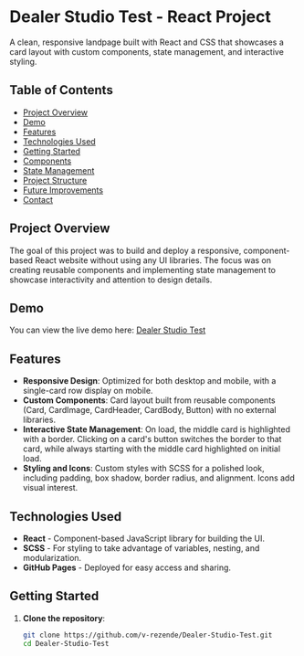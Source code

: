 # Dealer Studio Test - React Project

A clean, responsive landpage built with React and CSS that showcases a card layout with custom components, state management, and interactive styling.

## Table of Contents

- [Project Overview](#project-overview)
- [Demo](#demo)
- [Features](#features)
- [Technologies Used](#technologies-used)
- [Getting Started](#getting-started)
- [Components](#components)
- [State Management](#state-management)
- [Project Structure](#project-structure)
- [Future Improvements](#future-improvements)
- [Contact](#contact)

## Project Overview

The goal of this project was to build and deploy a responsive, component-based React website without using any UI libraries. The focus was on creating reusable components and implementing state management to showcase interactivity and attention to design details.

## Demo

You can view the live demo here: [Dealer Studio Test](https://v-rezende.github.io/Dealer-Studio-Test/)

## Features

- **Responsive Design**: Optimized for both desktop and mobile, with a single-card row display on mobile.
- **Custom Components**: Card layout built from reusable components (Card, CardImage, CardHeader, CardBody, Button) with no external libraries.
- **Interactive State Management**: On load, the middle card is highlighted with a border. Clicking on a card's button switches the border to that card, while always starting with the middle card highlighted on initial load.
- **Styling and Icons**: Custom styles with SCSS for a polished look, including padding, box shadow, border radius, and alignment. Icons add visual interest.

## Technologies Used

- **React** - Component-based JavaScript library for building the UI.
- **SCSS** - For styling to take advantage of variables, nesting, and modularization.
- **GitHub Pages** - Deployed for easy access and sharing.

## Getting Started

1. **Clone the repository**:
   ```bash
   git clone https://github.com/v-rezende/Dealer-Studio-Test.git
   cd Dealer-Studio-Test
